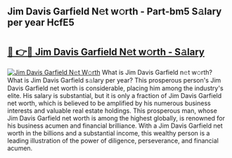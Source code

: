 ## Jim Davis Garfield N𝚎t w𝚘rth - Part-bm5 S𝚊lary per year HcfE5

# <h2><a href="http://gc49fp7.nevu.top/?p=Jim+Davis+Garfield">🔗 👉🔴 Jim Davis Garfield N𝚎t w𝚘rth - S𝚊lary</a></h2>

[![Jim Davis Garfield N𝚎t W𝚘rth](https://i.imgur.com/Oavwk0R.jpeg)](http://gc49fp7.nevu.top/?p=Jim+Davis+Garfield)
What is Jim Davis Garfield n𝚎t w𝚘rth? What is Jim Davis Garfield s𝚊lary per year?
This prosperous person's Jim Davis Garfield net worth is considerable, placing him among the industry's elite. His salary is substantial, but it is only a fraction of Jim Davis Garfield net worth, which is believed to be amplified by his numerous business interests and valuable real estate holdings. This prosperous man, whose Jim Davis Garfield net worth is among the highest globally, is renowned for his business acumen and financial brilliance. With a Jim Davis Garfield net worth in the billions and a substantial income, this wealthy person is a leading illustration of the power of diligence, perseverance, and financial acumen.
